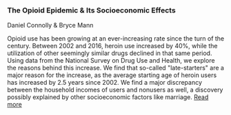 ### The Opioid Epidemic & Its Socioeconomic Effects

Daniel Connolly & Bryce Mann

Opioid use has been growing at an ever-increasing rate since the turn of the century. Between 2002 and 2016, heroin use increased by 40%, while the utilization of other seemingly similar drugs declined in that same period. Using data from the National Survey on Drug Use and Health, we explore the reasons behind this increase. We find that so-called "late-starters" are a major reason for the increase, as the average starting age of heroin users has increased by 2.5 years since 2002. We find a major discrepancy between the household incomes of users and nonusers as well, a discovery possibly explained by other socioeconomic factors like marriage.
[Read more](https://github.com/djconnolly27/DataScienceProject1/blob/master/project1/report1.md)
